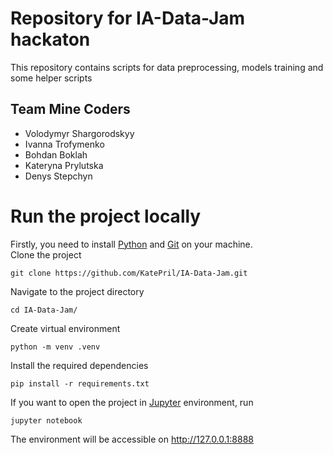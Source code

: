 # Repository for IA-Data-Jam hackaton

This repository contains scripts for data preprocessing, models training and some helper scripts

## Team **Mine Coders**
- Volodymyr Shargorodskyy
- Ivanna Trofymenko
- Bohdan Boklah
- Kateryna Prylutska
- Denys Stepchyn

# Run the project locally
Firstly, you need to install [Python](https://www.python.org/downloads/) and [Git](https://git-scm.com/downloads) on your machine.<br>
Clone the project
```shell
git clone https://github.com/KatePril/IA-Data-Jam.git
```
Navigate to the project directory
```shell
cd IA-Data-Jam/
```
Create virtual environment
```shell
python -m venv .venv
```
Install the required dependencies
```shell
pip install -r requirements.txt
```
If you want to open the project in [Jupyter](https://jupyter.org/install) environment, run
```shell
jupyter notebook 
```
The environment will be accessible on http://127.0.0.1:8888